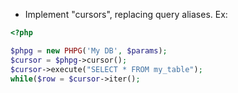 - Implement "cursors", replacing query aliases. Ex:
```php
<?php

$phpg = new PHPG('My DB', $params);
$cursor = $phpg->cursor();
$cursor->execute("SELECT * FROM my_table");
while($row = $cursor->iter();
